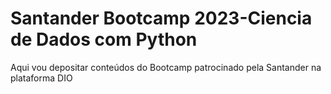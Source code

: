 # Santander Bootcamp 2023-Ciencia de Dados com Python
 Aqui vou depositar conteúdos do Bootcamp patrocinado pela Santander na plataforma DIO
